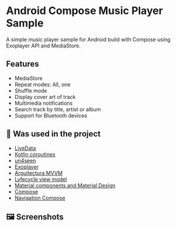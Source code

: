 # Android Compose Music Player Sample

A simple music player sample  for Android build with Compose  using Exoplayer API and MediaStore.


## Features

* MediaStore
* Repeat modes: All, one
* Shuffle mode
* Display cover art of track
* Multimedia notifications
* Search track by title, artist or album
* Support for Bluetooth devices

## :wrench: Was used in the project
* [LiveData](https://developer.android.com/topic/libraries/architecture/livedata)
* [Kotlin coroutines](https://developer.android.com/kotlin/coroutines)
* [un4seen](https://www.un4seen.com/)
* [Exoplayer](https://developer.android.com/media/media3/exoplayer)
* [Arquitectura MVVM](https://developer.android.com/jetpack/guide)
* [Lyfecycle view model](https://developer.android.com/jetpack/androidx/releases/lifecycle)
* [Material components and Material Design](https://material.io/components)
* [Compose](https://developer.android.com/jetpack/compose)
* [Navigation Compose](https://developer.android.com/jetpack/compose/navigation)

## :framed_picture: Screenshots





